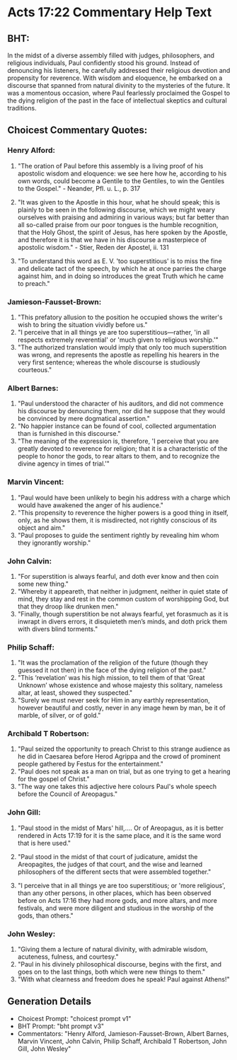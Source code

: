 # Acts 17:22 Commentary Help Text

## BHT:
In the midst of a diverse assembly filled with judges, philosophers, and religious individuals, Paul confidently stood his ground. Instead of denouncing his listeners, he carefully addressed their religious devotion and propensity for reverence. With wisdom and eloquence, he embarked on a discourse that spanned from natural divinity to the mysteries of the future. It was a momentous occasion, where Paul fearlessly proclaimed the Gospel to the dying religion of the past in the face of intellectual skeptics and cultural traditions.

## Choicest Commentary Quotes:
### Henry Alford:
1. "The oration of Paul before this assembly is a living proof of his apostolic wisdom and eloquence: we see here how he, according to his own words, could become a Gentile to the Gentiles, to win the Gentiles to the Gospel." - Neander, Pfl. u. L., p. 317

2. "It was given to the Apostle in this hour, what he should speak; this is plainly to be seen in the following discourse, which we might weary ourselves with praising and admiring in various ways; but far better than all so-called praise from our poor tongues is the humble recognition, that the Holy Ghost, the spirit of Jesus, has here spoken by the Apostle, and therefore it is that we have in his discourse a masterpiece of apostolic wisdom." - Stier, Reden der Apostel, ii. 131

3. "To understand this word as E. V. 'too superstitious' is to miss the fine and delicate tact of the speech, by which he at once parries the charge against him, and in doing so introduces the great Truth which he came to preach."

### Jamieson-Fausset-Brown:
1. "This prefatory allusion to the position he occupied shows the writer's wish to bring the situation vividly before us."
2. "I perceive that in all things ye are too superstitious—rather, 'in all respects extremely reverential' or 'much given to religious worship.'"
3. "The authorized translation would imply that only too much superstition was wrong, and represents the apostle as repelling his hearers in the very first sentence; whereas the whole discourse is studiously courteous."

### Albert Barnes:
1. "Paul understood the character of his auditors, and did not commence his discourse by denouncing them, nor did he suppose that they would be convinced by mere dogmatical assertion."
2. "No happier instance can be found of cool, collected argumentation than is furnished in this discourse."
3. "The meaning of the expression is, therefore, 'I perceive that you are greatly devoted to reverence for religion; that it is a characteristic of the people to honor the gods, to rear altars to them, and to recognize the divine agency in times of trial.'"

### Marvin Vincent:
1. "Paul would have been unlikely to begin his address with a charge which would have awakened the anger of his audience."
2. "This propensity to reverence the higher powers is a good thing in itself, only, as he shows them, it is misdirected, not rightly conscious of its object and aim."
3. "Paul proposes to guide the sentiment rightly by revealing him whom they ignorantly worship."

### John Calvin:
1. "For superstition is always fearful, and doth ever know and then coin some new thing."
2. "Whereby it appeareth, that neither in judgment, neither in quiet state of mind, they stay and rest in the common custom of worshipping God, but that they droop like drunken men."
3. "Finally, though superstition be not always fearful, yet forasmuch as it is inwrapt in divers errors, it disquieteth men’s minds, and doth prick them with divers blind torments."

### Philip Schaff:
1. "It was the proclamation of the religion of the future (though they guessed it not then) in the face of the dying religion of the past."
2. "This ‘revelation’ was his high mission, to tell them of that ‘Great Unknown’ whose existence and whose majesty this solitary, nameless altar, at least, showed they suspected."
3. "Surely we must never seek for Him in any earthly representation, however beautiful and costly, never in any image hewn by man, be it of marble, of silver, or of gold."

### Archibald T Robertson:
1. "Paul seized the opportunity to preach Christ to this strange audience as he did in Caesarea before Herod Agrippa and the crowd of prominent people gathered by Festus for the entertainment."
2. "Paul does not speak as a man on trial, but as one trying to get a hearing for the gospel of Christ."
3. "The way one takes this adjective here colours Paul's whole speech before the Council of Areopagus."

### John Gill:
1. "Paul stood in the midst of Mars' hill,.... Or of Areopagus, as it is better rendered in Acts 17:19 for it is the same place, and it is the same word that is here used." 

2. "Paul stood in the midst of that court of judicature, amidst the Areopagites, the judges of that court, and the wise and learned philosophers of the different sects that were assembled together." 

3. "I perceive that in all things ye are too superstitious; or 'more religious', than any other persons, in other places, which has been observed before on Acts 17:16 they had more gods, and more altars, and more festivals, and were more diligent and studious in the worship of the gods, than others."

### John Wesley:
1. "Giving them a lecture of natural divinity, with admirable wisdom, acuteness, fulness, and courtesy."
2. "Paul in his divinely philosophical discourse, begins with the first, and goes on to the last things, both which were new things to them."
3. "With what clearness and freedom does he speak! Paul against Athens!"


## Generation Details
- Choicest Prompt: "choicest prompt v1"
- BHT Prompt: "bht prompt v3"
- Commentators: "Henry Alford, Jamieson-Fausset-Brown, Albert Barnes, Marvin Vincent, John Calvin, Philip Schaff, Archibald T Robertson, John Gill, John Wesley"
